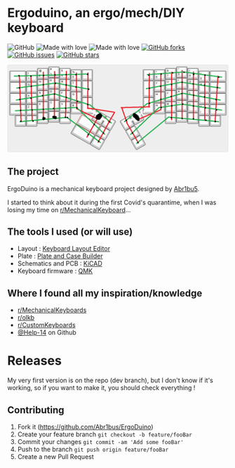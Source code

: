 # Ergoduino, an ergo/mech/DIY keyboard

![GitHub](https://img.shields.io/github/license/abr1bus/ergoduino?style=for-the-badge) ![Made with love](https://img.shields.io/badge/made%20with-love-ff69b4?style=for-the-badge&logo=github) ![Made with love](https://img.shields.io/badge/current%20release-v0.1-success?style=for-the-badge) [![GitHub forks](https://img.shields.io/github/forks/Abr1bus/ErgoDuino?style=for-the-badge)](https://github.com/Abr1bus/ErgoDuino/network) [![GitHub issues](https://img.shields.io/github/issues/Abr1bus/ErgoDuino?style=for-the-badge)](https://github.com/Abr1bus/ErgoDuino/issues) [![GitHub stars](https://img.shields.io/github/stars/Abr1bus/ErgoDuino?style=for-the-badge)](https://github.com/Abr1bus/ErgoDuino/stargazers)

![Layout (bad drawing :(  )](/img/ergoduino_layout.png)

## The project

ErgoDuino is a mechanical keyboard project designed by [Abr1bu5](https://github.com/Abr1bus).

I started to think about it during the first Covid's quarantime, when I was losing my time on [r/MechanicalKeyboard](https://reddit.com/r/MechanicalKeyboards)...

## The tools I used (or will use)

* Layout : [Keyboard Layout Editor](http://www.keyboard-layout-editor.com/)
* Plate : [Plate and Case Builder](http://builder.swillkb.com/)
* Schematics and PCB : [KiCAD](https://kicad.org/)
* Keyboard firmware : [QMK](https://qmk.fm/)

## Where I found all my inspiration/knowledge

* [r/MechanicalKeyboards](https://reddit.com/r/MechanicalKeyboards)
* [r/olkb](https://www.reddit.com/r/olkb/)
* [r/CustomKeyboards](https://www.reddit.com/r/CustomKeyboards/)
* [@Help-14](https://github.com/help-14/mechanical-keyboard) on Github

# Releases

My very first version is on the repo (dev branch), but I don't know if it's working, so if you want to make it, you should check everything !

## Contributing

1. Fork it (<https://github.com/Abr1bus/ErgoDuino>)
2. Create your feature branch `git checkout -b feature/fooBar`
3. Commit your changes `git commit -am 'Add some fooBar'`
4. Push to the branch `git push origin feature/fooBar`
5. Create a new Pull Request